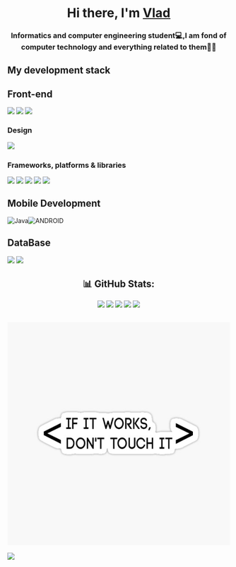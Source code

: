 <h1 align="center">Hi there, I'm <a href="https://www.linkedin.com/feed/?trk=homepage-basic_google-one-tap-submit" target="_blank">Vlad</a> 
 <h3 align="center">Informatics and computer engineering student💻,I am fond of computer technology and everything related to them👨‍💻</h3> 
       
<h2>My development stack</h2>           
<h2>Front-end</h2>                 

<img src="https://img.shields.io/badge/HTML-E34F26?style=for-the-badge&logo=HTML5&logoColor=white"/> <img src="https://img.shields.io/badge/CSS-1572B6?style=for-the-badge&logo=CSS3&logoColor="/> <img src="https://img.shields.io/badge/JavaSCript-yellow?style=for-the-badge&logo=JavaScript&logoColor=white"/>  

<h3>Design</h3>
<img src="https://img.shields.io/badge/figma-%23F24E1E.svg?style=for-the-badge&logo=figma&logoColor=white">

<h3>Frameworks, platforms & libraries</h3>

<img src="https://img.shields.io/badge/SCSS-CC6699?style=for-the-badge&logo=Sass&logoColor=white"/> <img src="https://img.shields.io/badge/bootstrap-%23563D7C.svg?style=for-the-badge&logo=bootstrap&logoColor=white">   <img src="https://img.shields.io/badge/GULP-%23CF4647.svg?style=for-the-badge&logo=gulp&logoColor=white"/>  <img src=" https://img.shields.io/badge/NPM-%23000000.svg?style=for-the-badge&logo=npm&logoColor=white"/>  <img src="https://img.shields.io/badge/React-61DAFB?style=for-the-badge&logo=React&logoColor=white"/> 


<!-- <h2>Back-end</h2>   

<img src="https://img.shields.io/badge/Python-3776AB?style=for-the-badge&logo=Python&logoColor=white"/> <img src="https://img.shields.io/badge/Django-092E20?style=for-the-badge&logo=Django&logoColor=white"/>   <!-- <img src="https://img.shields.io/badge/C Sharp-228B22?style=for-the-badge&logo=C Sharp&logoColor="/> -->

<h2>Mobile Development </h2>

![Java](https://img.shields.io/badge/java-%23ED8B00.svg?style=for-the-badge&logo=java&logoColor=white)![ANDROID](https://img.shields.io/badge/android-%2320232a.svg?style=for-the-badge&logo=android&logoColor=%a4c639)
 

<h2>DataBase</h2>
  
<img src="https://img.shields.io/badge/MySQL-4479A1?style=for-the-badge&logo=MySQL&logoColor=white"/> <img src="https://img.shields.io/badge/Microsoft SQL Server-4479A1?style=for-the-badge&logo=Microsoft SQL Server&logoColor="/>
          
  
 <div  align="center"><h2> 📊 GitHub Stats:</h2>

  ![](http://github-profile-summary-cards.vercel.app/api/cards/repos-per-language?username=N1ph1l1m&theme=react) ![](http://github-profile-summary-cards.vercel.app/api/cards/most-commit-language?username=N1ph1l1m&theme=react)
 ![](http://github-profile-summary-cards.vercel.app/api/cards/stats?username=N1ph1l1m&theme=react)
 ![](http://github-profile-summary-cards.vercel.app/api/cards/productive-time?username=N1ph1l1m&theme=react&utcOffset=8)
  ![](https://github-readme-streak-stats.herokuapp.com/?user=N1ph1l1m&theme=react&hide_border=false)<br/>
 </div>
 



 <div  align="center"> <h2></h2>
 
 
 
 ![Image](https://github.com/N1ph1l1m/N1ph1l1m/blob/main/img1.jpg)
 </div>

 
 
 [![](https://visitcount.itsvg.in/api?id=N1ph1l1m&icon=0&color=0)](https://visitcount.itsvg.in)

<!-- Proudly created with GPRM ( https://gprm.itsvg.in ) -->

